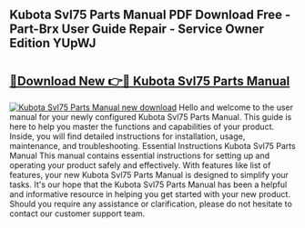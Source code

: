 ## Kubota Svl75 Parts Manual PDF Download Free - Part-Brx User Guide Repair - Service Owner Edition YUpWJ

# <h2><a href="http://bc90998.oget.top/?id=Kubota+Svl75+Parts+Manual">🔗Download New 👉🔴 Kubota Svl75 Parts Manual</a></h2>

[![Kubota Svl75 Parts Manual new download](https://i.imgur.com/5g1atiW.png)](http://bc90998.oget.top/?id=Kubota+Svl75+Parts+Manual)
Hello and welcome to the user manual for your newly configured Kubota Svl75 Parts Manual. This guide is here to help you master the functions and capabilities of your product. Inside, you will find detailed instructions for installation, usage, maintenance, and troubleshooting. Essential Instructions Kubota Svl75 Parts Manual This manual contains essential instructions for setting up and operating your product safely and effectively. With features like list of features, your new Kubota Svl75 Parts Manual is designed to simplify your tasks. It's our hope that the Kubota Svl75 Parts Manual has been a helpful and informative resource in helping you get started with your new product. Should you require any assistance or clarification, please do not hesitate to contact our customer support team.
